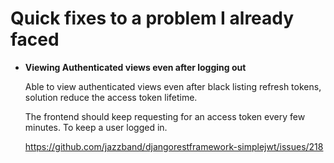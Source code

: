 # Quick fixes to a problem I already faced

+ <strong>Viewing Authenticated views even after logging out</strong>

  Able to view authenticated views even after black listing refresh tokens,
  solution reduce the access token lifetime. 

  The frontend should keep requesting for an access token every few minutes.
  To keep a user logged in.

  https://github.com/jazzband/djangorestframework-simplejwt/issues/218

